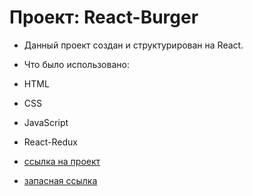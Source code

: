 # Проект: React-Burger
* Данный проект создан и структурирован на React.

* Что было использовано:
*  HTML
*  CSS
*  JavaScript
*  React-Redux

* [ссылка на проект](https://cosmo-burger.nomoredomains.monster/)

* [запасная ссылка](https://enrja.github.io/react-burger/)
